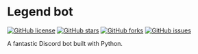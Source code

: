 # Legend bot

[![GitHub license](https://img.shields.io/github/license/YourUsername/YourDiscordBot)](https://github.com/YourUsername/YourDiscordBot/blob/main/LICENSE)
[![GitHub stars](https://img.shields.io/github/stars/YourUsername/YourDiscordBot)](https://github.com/YourUsername/YourDiscordBot/stargazers)
[![GitHub forks](https://img.shields.io/github/forks/YourUsername/YourDiscordBot)](https://github.com/YourUsername/YourDiscordBot/network)
[![GitHub issues](https://img.shields.io/github/issues/YourUsername/YourDiscordBot)](https://github.com/YourUsername/YourDiscordBot/issues)

A fantastic Discord bot built with Python.

